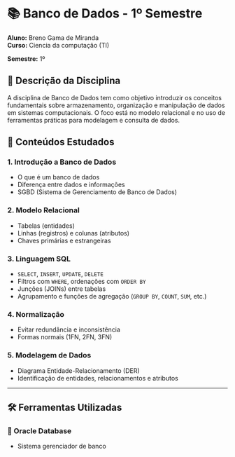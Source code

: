 # 📚 Banco de Dados - 1º Semestre

**Aluno:** Breno Gama de Miranda  
**Curso:** Ciencia da computação (TI)

**Semestre:** 1º  

## 📝 Descrição da Disciplina

A disciplina de Banco de Dados tem como objetivo introduzir os conceitos fundamentais sobre armazenamento, organização e manipulação de dados em sistemas computacionais. O foco está no modelo relacional e no uso de ferramentas práticas para modelagem e consulta de dados.

## 🧠 Conteúdos Estudados

### 1. Introdução a Banco de Dados
- O que é um banco de dados
- Diferença entre dados e informações
- SGBD (Sistema de Gerenciamento de Banco de Dados)

### 2. Modelo Relacional
- Tabelas (entidades)
- Linhas (registros) e colunas (atributos)
- Chaves primárias e estrangeiras

### 3. Linguagem SQL
- `SELECT`, `INSERT`, `UPDATE`, `DELETE`
- Filtros com `WHERE`, ordenações com `ORDER BY`
- Junções (JOINs) entre tabelas
- Agrupamento e funções de agregação (`GROUP BY`, `COUNT`, `SUM`, etc.)

### 4. Normalização
- Evitar redundância e inconsistência
- Formas normais (1FN, 2FN, 3FN)

### 5. Modelagem de Dados
- Diagrama Entidade-Relacionamento (DER)
- Identificação de entidades, relacionamentos e atributos

---

## 🛠️ Ferramentas Utilizadas

### 🔸 Oracle Database
- Sistema gerenciador de banco

